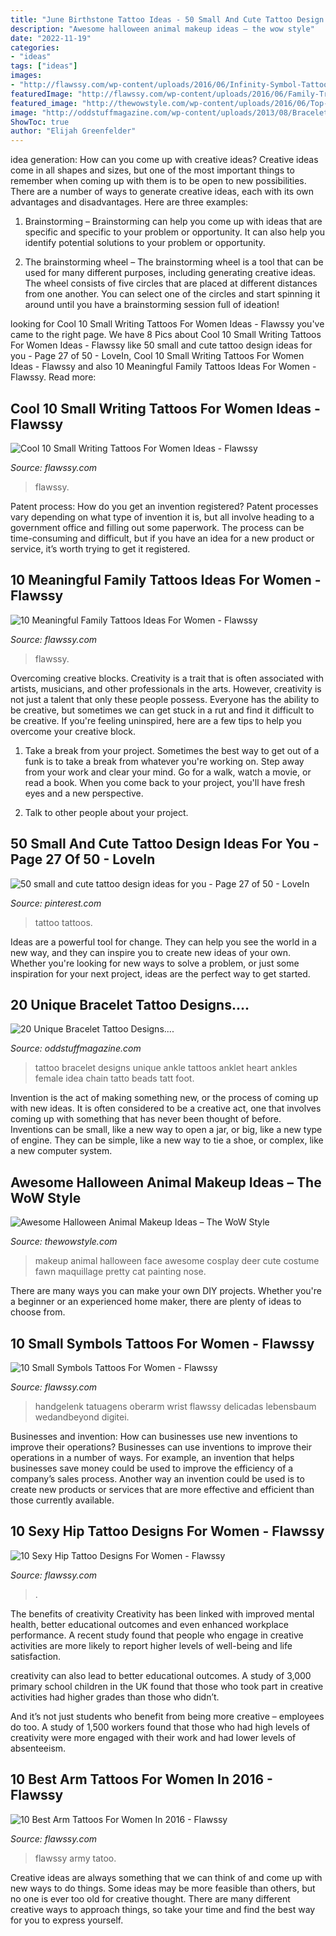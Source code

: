 ```yaml
---
title: "June Birthstone Tattoo Ideas - 50 Small And Cute Tattoo Design Ideas For You"
description: "Awesome halloween animal makeup ideas – the wow style"
date: "2022-11-19"
categories:
- "ideas"
tags: ["ideas"]
images:
- "http://flawssy.com/wp-content/uploads/2016/06/Infinity-Symbol-Tattoo.jpg"
featuredImage: "http://flawssy.com/wp-content/uploads/2016/06/Family-Tree-Tattoo-Designs-for-Men.jpg"
featured_image: "http://thewowstyle.com/wp-content/uploads/2016/06/Top-Animal-Halloween-Makeup.jpg"
image: "http://oddstuffmagazine.com/wp-content/uploads/2013/08/Bracelet-Tattoo-Designs-3.jpg"
ShowToc: true
author: "Elijah Greenfelder"
---
```



idea generation: How can you come up with creative ideas?
Creative ideas come in all shapes and sizes, but one of the most important things to remember when coming up with them is to be open to new possibilities. There are a number of ways to generate creative ideas, each with its own advantages and disadvantages. Here are three examples:
1. Brainstorming – Brainstorming can help you come up with ideas that are specific and specific to your problem or opportunity. It can also help you identify potential solutions to your problem or opportunity.

2. The brainstorming wheel – The brainstorming wheel is a tool that can be used for many different purposes, including generating creative ideas. The wheel consists of five circles that are placed at different distances from one another. You can select one of the circles and start spinning it around until you have a brainstorming session full of ideation!


	

		
looking for Cool 10 Small Writing Tattoos For Women Ideas - Flawssy you've came to the right page. We have 8 Pics about Cool 10 Small Writing Tattoos For Women Ideas - Flawssy like 50 small and cute tattoo design ideas for you - Page 27 of 50 - LoveIn, Cool 10 Small Writing Tattoos For Women Ideas - Flawssy and also 10 Meaningful Family Tattoos Ideas For Women - Flawssy. Read more:
		
    
## Cool 10 Small Writing Tattoos For Women Ideas - Flawssy

<img loading=lazy src="https://www.flawssy.com/wp-content/uploads/2016/06/Think-Positive-Tattoo.jpg" onerror="this.onerror=null;this.src='https://tse1.mm.bing.net/th?id=OIP.-JCBSScDcib5Pj9yvPhK7gHaJ4&amp;pid=15.1';" alt="Cool 10 Small Writing Tattoos For Women Ideas - Flawssy">

_Source: flawssy.com_

>flawssy. 

	

Patent process: How do you get an invention registered?
Patent processes vary depending on what type of invention it is, but all involve heading to a government office and filling out some paperwork. The process can be time-consuming and difficult, but if you have an idea for a new product or service, it’s worth trying to get it registered.

    
## 10 Meaningful Family Tattoos Ideas For Women - Flawssy

<img loading=lazy src="http://flawssy.com/wp-content/uploads/2016/06/Family-Tree-Tattoo-Designs-for-Men.jpg" onerror="this.onerror=null;this.src='https://tse4.mm.bing.net/th?id=OIP.si49lzu2PjJ2gAQKOiXZcQHaLL&amp;pid=15.1';" alt="10 Meaningful Family Tattoos Ideas For Women - Flawssy">

_Source: flawssy.com_

>flawssy. 

	

Overcoming creative blocks.
Creativity is a trait that is often associated with artists, musicians, and other professionals in the arts. However, creativity is not just a talent that only these people possess. Everyone has the ability to be creative, but sometimes we can get stuck in a rut and find it difficult to be creative. If you're feeling uninspired, here are a few tips to help you overcome your creative block.
1. Take a break from your project. Sometimes the best way to get out of a funk is to take a break from whatever you're working on. Step away from your work and clear your mind. Go for a walk, watch a movie, or read a book. When you come back to your project, you'll have fresh eyes and a new perspective.

2. Talk to other people about your project.

    
## 50 Small And Cute Tattoo Design Ideas For You - Page 27 Of 50 - LoveIn

<img loading=lazy src="https://i.pinimg.com/736x/d0/3e/d5/d03ed573a7447fcb90223766beea38b3.jpg" onerror="this.onerror=null;this.src='https://tse4.mm.bing.net/th?id=OIP.HCB_jN0uCQdkEQBw3pqb0wHaLG&amp;pid=15.1';" alt="50 small and cute tattoo design ideas for you - Page 27 of 50 - LoveIn">

_Source: pinterest.com_

>tattoo tattoos. 

	

Ideas are a powerful tool for change. They can help you see the world in a new way, and they can inspire you to create new ideas of your own. Whether you're looking for new ways to solve a problem, or just some inspiration for your next project, ideas are the perfect way to get started.

    
## 20 Unique Bracelet Tattoo Designs....

<img loading=lazy src="http://oddstuffmagazine.com/wp-content/uploads/2013/08/Bracelet-Tattoo-Designs-3.jpg" onerror="this.onerror=null;this.src='https://tse3.mm.bing.net/th?id=OIP.hYU8NFfSazSbfYVDYWppmQHaFy&amp;pid=15.1';" alt="20 Unique Bracelet Tattoo Designs....">

_Source: oddstuffmagazine.com_

>tattoo bracelet designs unique ankle tattoos anklet heart ankles female idea chain tatto beads tatt foot. 

	

Invention is the act of making something new, or the process of coming up with new ideas. It is often considered to be a creative act, one that involves coming up with something that has never been thought of before. Inventions can be small, like a new way to open a jar, or big, like a new type of engine. They can be simple, like a new way to tie a shoe, or complex, like a new computer system.

    
## Awesome Halloween Animal Makeup Ideas – The WoW Style

<img loading=lazy src="http://thewowstyle.com/wp-content/uploads/2016/06/Top-Animal-Halloween-Makeup.jpg" onerror="this.onerror=null;this.src='https://tse3.mm.bing.net/th?id=OIP.cDmJsC9zEFoKKVm5OPQkJgHaJ3&amp;pid=15.1';" alt="Awesome Halloween Animal Makeup Ideas – The WoW Style">

_Source: thewowstyle.com_

>makeup animal halloween face awesome cosplay deer cute costume fawn maquillage pretty cat painting nose. 

	

There are many ways you can make your own DIY projects. Whether you're a beginner or an experienced home maker, there are plenty of ideas to choose from.

    
## 10 Small Symbols Tattoos For Women - Flawssy

<img loading=lazy src="http://flawssy.com/wp-content/uploads/2016/06/Infinity-Symbol-Tattoo.jpg" onerror="this.onerror=null;this.src='https://tse3.mm.bing.net/th?id=OIP.OJdtLeukFUV_6xtDAJre0QHaE8&amp;pid=15.1';" alt="10 Small Symbols Tattoos For Women - Flawssy">

_Source: flawssy.com_

>handgelenk tatuagens oberarm wrist flawssy delicadas lebensbaum wedandbeyond digitei. 

	

Businesses and invention: How can businesses use new inventions to improve their operations?
Businesses can use inventions to improve their operations in a number of ways. For example, an invention that helps businesses save money could be used to improve the efficiency of a company’s sales process. Another way an invention could be used is to create new products or services that are more effective and efficient than those currently available.

    
## 10 Sexy Hip Tattoo Designs For Women - Flawssy

<img loading=lazy src="https://flawssy.com/wp-content/uploads/2016/06/Tribal-Phoenix-Tattoo.jpg" onerror="this.onerror=null;this.src='https://tse1.mm.bing.net/th?id=OIP.3hYDzj6qczDk6242KBkoIAHaLQ&amp;pid=15.1';" alt="10 Sexy Hip Tattoo Designs For Women - Flawssy">

_Source: flawssy.com_

>. 

	

The benefits of creativity
Creativity has been linked with improved mental health, better educational outcomes and even enhanced workplace performance.
A recent study found that people who engage in creative activities are more likely to report higher levels of well-being and life satisfaction.

 creativity can also lead to better educational outcomes. A study of 3,000 primary school children in the UK found that those who took part in creative activities had higher grades than those who didn’t.

And it’s not just students who benefit from being more creative – employees do too. A study of 1,500 workers found that those who had high levels of creativity were more engaged with their work and had lower levels of absenteeism.

    
## 10 Best Arm Tattoos For Women In 2016 - Flawssy

<img loading=lazy src="http://www.flawssy.com/wp-content/uploads/2016/06/Tattoo-Ideas-for-Men-On-Arm.jpg" onerror="this.onerror=null;this.src='https://tse2.mm.bing.net/th?id=OIP.j8BJv7-JMu9c4LihPDsY2AHaMu&amp;pid=15.1';" alt="10 Best Arm Tattoos For Women In 2016 - Flawssy">

_Source: flawssy.com_

>flawssy army tatoo. 

	

Creative ideas are always something that we can think of and come up with new ways to do things. Some ideas may be more feasible than others, but no one is ever too old for creative thought. There are many different creative ways to approach things, so take your time and find the best way for you to express yourself.

